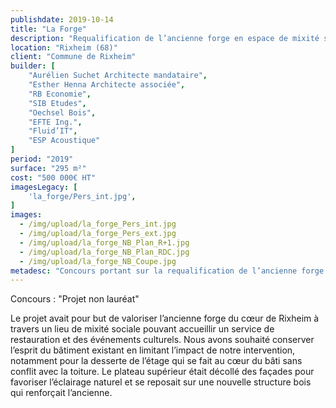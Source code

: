 ```yaml
---
publishdate: 2019-10-14
title: "La Forge"
description: "Requalification de l’ancienne forge en espace de mixité sociale"
location: "Rixheim (68)"
client: "Commune de Rixheim"
builder: [
    "Aurélien Suchet Architecte mandataire",
    "Esther Henna Architecte associée",
    "RB Economie",
    "SIB Etudes",
    "Oechsel Bois",
    "EFTE Ing.",
    "Fluid’IT",
    "ESP Acoustique"
]
period: "2019"
surface: "295 m²"
cost: "500 000€ HT"
imagesLegacy: [
    'la_forge/Pers_int.jpg',
]
images:
  - /img/upload/la_forge_Pers_int.jpg
  - /img/upload/la_forge_Pers_ext.jpg
  - /img/upload/la_forge_NB_Plan_R+1.jpg
  - /img/upload/la_forge_NB_Plan_RDC.jpg
  - /img/upload/la_forge_NB_Coupe.jpg
metadesc: "Concours portant sur la requalification de l’ancienne forge au cœur de Rixheim avec une approche de valorisation du patrimoine."
---
```

Concours : "Projet non lauréat"

Le projet avait pour but de valoriser l’ancienne forge du cœur de Rixheim à travers un lieu de mixité sociale pouvant accueillir un service de restauration et des événements culturels. Nous avons souhaité conserver l’esprit du bâtiment existant en limitant l’impact de notre intervention, notamment pour la desserte de l’étage qui se fait au cœur du bâti sans conflit avec la toiture. Le plateau supérieur était décollé des façades pour favoriser l’éclairage naturel et se reposait sur une nouvelle structure bois qui renforçait l’ancienne.
